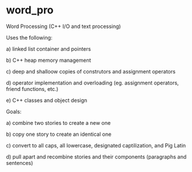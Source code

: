 
# word_pro
Word Processing (C++ I/O and text processing)

Uses the following:

a) linked list container and pointers

b) C++ heap memory management

c) deep and shalloow copies of construtors and assignment operators

d) operator implementation and overloading (eg. assignment operators, friend functions, etc.)

e) C++ classes and object design


Goals:

a) combine two stories to create a new one

b) copy one story to create an identical one

c) convert to all caps, all lowercase, designated captilization, and Pig Latin

d) pull apart and recombine stories and their components (paragraphs and sentences)
